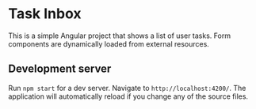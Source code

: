 # Task Inbox

This is a simple Angular project that shows a list of user tasks. 
Form components are dynamically loaded from external resources. 

## Development server

Run `npm start` for a dev server. Navigate to `http://localhost:4200/`. The application will automatically reload if you change any of the source files.
